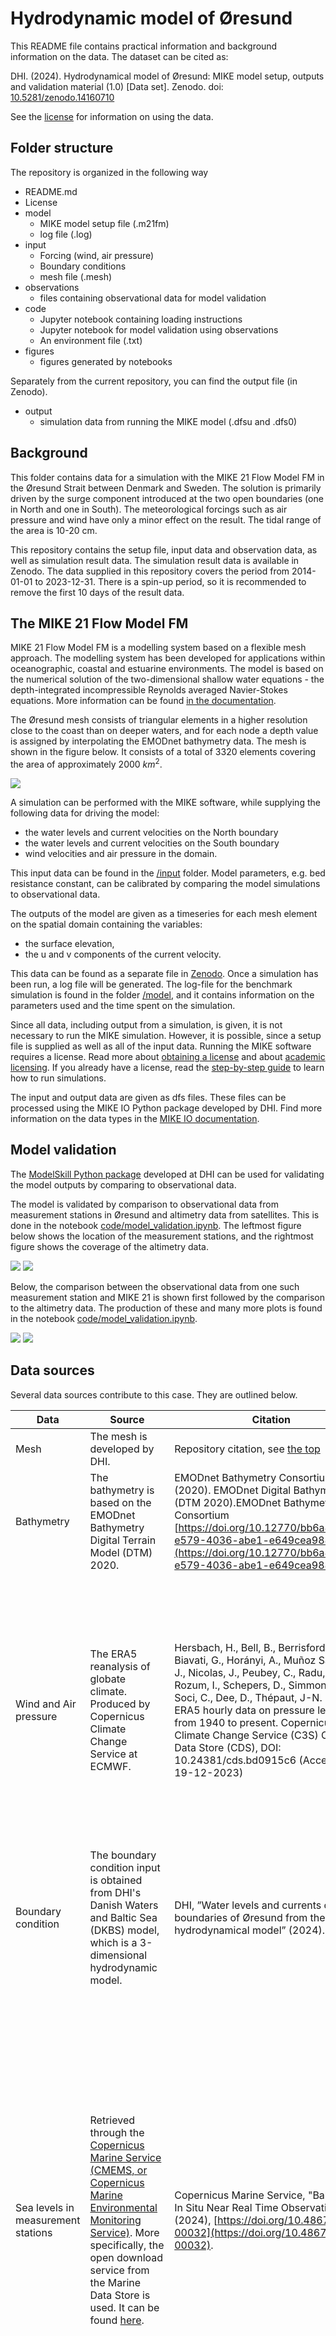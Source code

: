 # Hydrodynamic model of Øresund
This README file contains practical information and background information on the data. The dataset can be cited as:

DHI. (2024). Hydrodynamical model of Øresund: MIKE model setup, outputs and validation material (1.0) [Data set]. Zenodo. doi: [10.5281/zenodo.14160710](10.5281/zenodo.14160710)

See the [license](license.txt) for information on using the data.


## Folder structure

The repository is organized in the following way

- README.md
- License
- model
    + MIKE model setup file (.m21fm)
    + log file (.log)
- input
    + Forcing (wind, air pressure)
    + Boundary conditions
    + mesh file (.mesh)
- observations
    + files containing observational data for model validation
- code
    + Jupyter notebook containing loading instructions 
    + Jupyter notebook for model validation using observations
    + An environment file (.txt)
- figures
    + figures generated by notebooks

Separately from the current repository, you can find the output file (in Zenodo).

- output
    + simulation data from running the MIKE model (.dfsu and .dfs0)


## Background

This folder contains data for a simulation with the MIKE 21 Flow Model FM in the Øresund Strait between Denmark and Sweden. The solution is primarily driven by the surge component introduced at the two open boundaries (one in North and one in South). The meteorological forcings such as air pressure and wind have only a minor effect on the result. The tidal range of the area is 10-20 cm. 

This repository contains the setup file, input data and observation data, as well as simulation result data. The simulation result data is available in Zenodo. The data supplied in this repository covers the period from 2014-01-01 to 2023-12-31. There is a spin-up period, so it is recommended to remove the first 10 days of the result data. 


## The MIKE 21 Flow Model FM

MIKE 21 Flow Model FM is a modelling system based on a flexible mesh approach. The modelling system has been developed for applications within oceanographic, coastal and estuarine environments. The model is based on the numerical solution of the two-dimensional shallow water equations - the depth-integrated incompressible Reynolds averaged Navier-Stokes equations. More information can be found [in the documentation](https://manuals.mikepoweredbydhi.help/latest/Coast_and_Sea/MIKE_FM_HD_2D.pdf).

The Øresund mesh consists of triangular elements in a higher resolution close to the coast than on deeper waters, and for each node a depth value is assigned by interpolating the EMODnet bathymetry data. The mesh is shown in the figure below. It consists of a total of 3320 elements covering the area of approximately 2000 $km^2$.

![](figures/geometry.png)

A simulation can be performed with the MIKE software, while supplying the following data for driving the model:

- the water levels and current velocities on the North boundary
- the water levels and current velocities on the South boundary
- wind velocities and air pressure in the domain.

This input data can be found in the [/input](/input) folder. Model parameters, e.g. bed resistance constant, can be calibrated by comparing the model simulations to observational data. 

The outputs of the model are given as a timeseries for each mesh element on the spatial domain containing the variables:
- the surface elevation,
- the u and v components of the current velocity.

This data can be found as a separate file in [Zenodo](10.5281/zenodo.14160710). Once a simulation has been run, a log file will be generated. The log-file for the benchmark simulation is found in the folder [/model](/model), and it contains information on the parameters used and the time spent on the simulation. 

Since all data, including output from a simulation, is given, it is not necessary to run the MIKE simulation. However, it is possible, since a setup file is supplied as well as all of the input data. Running the MIKE software requires a license. Read more about [obtaining a license](https://www.dhigroup.com/technologies/mikepoweredbydhi/pricing) and about [academic licensing](https://www.dhigroup.com/technologies/mikepoweredbydhi/pricing/academic-licenses). If you already have a license, read the [step-by-step guide](https://manuals.mikepoweredbydhi.help/latest/Coast_and_Sea/MIKE_FM_HD_Step_By_Step.pdf) to learn how to run simulations.

The input and output data are given as dfs files. These files can be processed using the MIKE IO Python package developed by DHI. Find more information on the data types in the [MIKE IO documentation](https://dhi.github.io/mikeio/).


## Model validation

The [ModelSkill Python package](https://dhi.github.io/modelskill/) developed at DHI can be used for validating the model outputs by comparing to observational data. 

The model is validated by comparison to observational data from measurement stations in Øresund and altimetry data from satellites. This is done in the notebook [code/model_validation.ipynb](code/model_validation.ipynb). The leftmost figure below shows the location of the measurement stations, and the rightmost figure shows the coverage of the altimetry data.

![](figures/stations.png)
![](figures/altimetry_coverage.png)

Below, the comparison between the observational data from one such measurement station and MIKE 21 is shown first followed by the comparison to the altimetry data. The production of these and many more plots is found in the notebook [code/model_validation.ipynb](code/model_validation.ipynb). 

![](figures/modelskill_comparison_Dragor.png)
![](figures/altimetry_comparison.png)


## Data sources

Several data sources contribute to this case. They are outlined below.

| Data   | Source|  Citation | License | 
| -------- | ------- | ------- | ------- |
| Mesh | The mesh is developed by DHI. | Repository citation, see [the top](#Hydrodynamical-model-of-Øresund) | [CC BY 4.0](https://creativecommons.org/licenses/by/4.0/) |
| Bathymetry | The bathymetry is based on the EMODnet Bathymetry Digital Terrain Model (DTM) 2020. | EMODnet Bathymetry Consortium (2020). EMODnet Digital Bathymetry (DTM 2020).EMODnet Bathymetry Consortium [https://doi.org/10.12770/bb6a87dd-e579-4036-abe1-e649cea9881a](https://doi.org/10.12770/bb6a87dd-e579-4036-abe1-e649cea9881a) | [CC BY 4.0](https://creativecommons.org/licenses/by/4.0/) |
| Wind and Air pressure | The ERA5 reanalysis of globate climate. Produced by Copernicus Climate Change Service at ECMWF. | Hersbach, H., Bell, B., Berrisford, P., Biavati, G., Horányi, A., Muñoz Sabater, J., Nicolas, J., Peubey, C., Radu, R., Rozum, I., Schepers, D., Simmons, A., Soci, C., Dee, D., Thépaut, J-N. (2023): ERA5 hourly data on pressure levels from 1940 to present. Copernicus Climate Change Service (C3S) Climate Data Store (CDS), DOI: 10.24381/cds.bd0915c6 (Accessed on 19-12-2023) | <sub>See full license [here](https://apps.ecmwf.int/datasets/licences/copernicus/). Excerpt: "Access to Copernicus Products is given for any purpose in so far as it is lawful, whereas use may include, but is not limited to: reproduction; distribution; communication to the public; adaptation, modification and combination with other data and information; or any combination of the foregoing." <sub>|
| Boundary condition | The boundary condition input is obtained from DHI's Danish Waters and Baltic Sea (DKBS) model, which is a 3-dimensional hydrodynamic model. | DHI, ”Water levels and currents on the boundaries of Øresund from the DKBS hydrodynamical model” (2024). | [CC BY 4.0](https://creativecommons.org/licenses/by/4.0/) |
| Sea levels in measurement stations | Retrieved through the [Copernicus Marine Service (CMEMS, or Copernicus Marine Environmental Monitoring Service)](https://www.copernicus.eu/en/copernicus-services/marine). More specifically, the open download service from the Marine Data Store is used. It can be found [here](https://data.marine.copernicus.eu/product/INSITU_BAL_PHYBGCWAV_DISCRETE_MYNRT_013_032/download?dataset=cmems_obs-ins_bal_phybgcwav_mynrt_na_irr_202311--ext--history). | Copernicus Marine Service, "Baltic Sea- In Situ Near Real Time Observations" (2024), [https://doi.org/10.48670/moi-00032](https://doi.org/10.48670/moi-00032). | <sub>See full license [here](https://marine.copernicus.eu/user-corner/service-commitments-and-licence). Excerpt: "The Licensee is hereby granted a worldwide, non exclusive, royalty free, perpetual licence, (subject to the terms and conditions of this agreement) to: (a) make and use such reasonable copies of Copernicus Marine Service Products for internal use and back up purposes; (b) modify, adapt, develop, create and distribute Value Added Products or Derivative Work from Copernicus Marine Service Products for any purpose; (c) redistribute, disseminate any Copernicus Marine Service Product in their original form via any media."<sub> |
| Current velocities in measurement stations | Retrieved from SMHI (Meteorological and Hydrological Institute of Sweden). The data is subsampled using a rolling median to get half hour observations, and then the u and v components are calculated from the speed and directions. | Meteorological and Hydrological Institute of Sweden, "Oceanographic observations" (2024), URL: [https://www.smhi.se/en/services/open-data/oceanographic-observations](https://www.smhi.se/en/services/open-data/oceanographic-observations) (accessed: 2024-11-18) | [CC BY 4.0 license](https://creativecommons.org/licenses/by/4.0/legalcode.en) |


### Altimetry data

The altimetry data is extracted from a range of different sources. The data is based on satellite observations, and the data is downloaded using [DHI's services for marine observation data](https://altimetry.dhigroup.com/). Data sources:

| Satellite name    | Owner|  Link |
| -------- | ------- | ------- |
| Sentinel-3A (3a) | European Space Agency (ESA) |  [https://sentiwiki.copernicus.eu/web/s3-altimetry-instruments](https://sentiwiki.copernicus.eu/web/s3-altimetry-instruments) |
| Sentinel-3B (3b) | European Space Agency (ESA) | [https://sentiwiki.copernicus.eu/web/s3-altimetry-instruments](https://sentiwiki.copernicus.eu/web/s3-altimetry-instruments) |
| Sentinel-6A (6a) | European commission, ESA, EUMETSAT, NASA and NOAA |  [https://sentinels.copernicus.eu/web/sentinel/missions/sentinel-6/data-products](https://sentinels.copernicus.eu/web/sentinel/missions/sentinel-6/data-products) |
| CryoSat-2 (c2) | European Space Agency (ESA) |  [https://earth.esa.int/eogateway/catalog/cryosat-products](https://earth.esa.int/eogateway/catalog/cryosat-products)  |
| SARAL (sa) | French National Space Agency (CNES) and Indian Space Research Organisation (ISRO) | [https://podaac.jpl.nasa.gov/dataset/ALTIKA_SARAL_L2_OST_XOGDR](https://podaac.jpl.nasa.gov/dataset/ALTIKA_SARAL_L2_OST_XOGDR) |
| Jason-2 (j2) | National Aeronautics and Space Administration (NASA) and French National Space Agency (CNES) | [https://podaac.jpl.nasa.gov/OSTM-JASON2](https://podaac.jpl.nasa.gov/OSTM-JASON2) |
